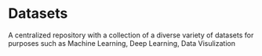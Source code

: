 # Datasets
A centralized repository with a collection of a diverse variety of datasets for purposes such as Machine Learning, Deep Learning, Data Visulization
